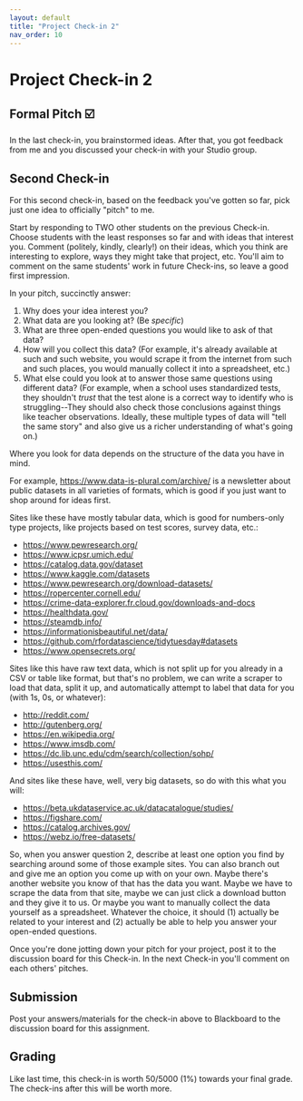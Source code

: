 ```yaml
---
layout: default
title: "Project Check-in 2"
nav_order: 10
---
```


# Project Check-in 2

## Formal Pitch ☑️

In the last check-in, you brainstormed ideas. After that, you got feedback from me and you discussed your check-in with your Studio group.

## Second Check-in

For this second check-in, based on the feedback you've gotten so far, pick just one idea to officially "pitch" to me.

Start by responding to TWO other students on the previous Check-in. Choose students with the least responses so far and with ideas that interest you. Comment (politely, kindly, clearly!) on their ideas, which you think are interesting to explore, ways they might take that project, etc. You'll aim to comment on the same students' work in future Check-ins, so leave a good first impression.

In your pitch, succinctly answer:

1. Why does your idea interest you?
2. What data are you looking at? (Be *specific*)
3. What are three open-ended questions you would like to ask of that data?
4. How will you collect this data? (For example, it's already available at such and such website, you would scrape it from the internet from such and such places, you would manually collect it into a spreadsheet, etc.)
5. What else could you look at to answer those same questions using different data? (For example, when a school uses standardized tests, they shouldn't *trust* that the test alone is a correct way to identify who is struggling--They should also check those conclusions against things like teacher observations. Ideally, these multiple types of data will "tell the same story" and also give us a richer understanding of what's going on.)

Where you look for data depends on the structure of the data you have in mind.

For example, <https://www.data-is-plural.com/archive/> is a newsletter about public datasets in all varieties of formats, which is good if you just want to shop around for ideas first.

Sites like these have mostly tabular data, which is good for numbers-only type projects, like projects based on test scores, survey data, etc.: 

- <https://www.pewresearch.org/>
- <https://www.icpsr.umich.edu/>
- <https://catalog.data.gov/dataset>
- <https://www.kaggle.com/datasets>
- <https://www.pewresearch.org/download-datasets/>
- <https://ropercenter.cornell.edu/>
- <https://crime-data-explorer.fr.cloud.gov/downloads-and-docs>
- <https://healthdata.gov/>
- <https://steamdb.info/>
- <https://informationisbeautiful.net/data/>
- <https://github.com/rfordatascience/tidytuesday#datasets>
- <https://www.opensecrets.org/>

Sites like this have raw text data, which is not split up for you already in a CSV or table like format, but that's no problem, we can write a scraper to load that data, split it up, and automatically attempt to label that data for you (with 1s, 0s, or whatever):

- <http://reddit.com/>
- <http://gutenberg.org/>
- <https://en.wikipedia.org/>
- <https://www.imsdb.com/>
- <https://dc.lib.unc.edu/cdm/search/collection/sohp/>
- <https://usesthis.com/>

And sites like these have, well, very big datasets, so do with this what you will: 

- <https://beta.ukdataservice.ac.uk/datacatalogue/studies/>
- <https://figshare.com/>
- <https://catalog.archives.gov/>
- <https://webz.io/free-datasets/>

So, when you answer question 2, describe at least one option you find by searching around some of those example sites. You can also branch out and give me an option you come up with on your own. Maybe there's another website you know of that has the data you want. Maybe we have to scrape the data from that site, maybe we can just click a download button and they give it to us. Or maybe you want to manually collect the data yourself as a spreadsheet. Whatever the choice, it should (1) actually be related to your interest and (2) actually be able to help you answer your open-ended questions.

Once you're done jotting down your pitch for your project, post it to the discussion board for this Check-in. In the next Check-in you'll comment on each others' pitches.

## Submission

Post your answers/materials for the check-in above to Blackboard to the discussion board for this assignment.

## Grading

Like last time, this check-in is worth 50/5000 (1%) towards your final grade. The check-ins after this will be worth more.
